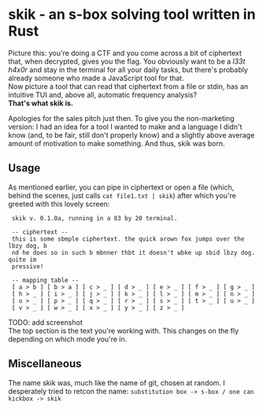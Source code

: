 # skik - an s-box solving tool written in Rust
Picture this: you're doing a CTF and you come across a bit of ciphertext that, when decrypted, gives you the flag.
You obviously want to be a *l33t h4x0r* and stay in the terminal for all your daily tasks, but there's probably
already someone who made a JavaScript tool for that.  
Now picture a tool that can read that ciphertext from a file or stdin, has an intuitive TUI and, above all, automatic frequency analysis?  
**That's what skik is.**  

Apologies for the sales pitch just then. To give you the non-marketing version: I had an idea for a tool I wanted to make and a language I didn't know (and, to be fair, still don't properly know) and a slightly above average amount of motivation to make something. And thus, skik was born.

## Usage
As mentioned earlier, you can pipe in ciphertext or open a file (which, behind the scenes, just calls `cat file1.txt | skik`) after which you're greeted with this lovely screen:
```
 skik v. 0.1.0a, running in a 83 by 20 terminal.

 -- ciphertext --
 this is some sbmple ciphertext. the quick arown fox jumps over the lbzy dog, b
 nd he does so in such b mbnner thbt it doesn't wbke up sbid lbzy dog. quite im
 pressive!

 -- mapping table --
 [ a > b ] [ b > a ] [ c > _ ] [ d > _ ] [ e > _ ] [ f > _ ] [ g > _ ]
 [ h > _ ] [ i > _ ] [ j > _ ] [ k > _ ] [ l > _ ] [ m > _ ] [ n > _ ]
 [ o > _ ] [ p > _ ] [ q > _ ] [ r > _ ] [ s > _ ] [ t > _ ] [ u > _ ]
 [ v > _ ] [ w > _ ] [ x > _ ] [ y > _ ] [ z > _ ]
```
TODO: add screenshot  
The top section is the text you're working with. This changes on the fly depending on which mode you're in.

## Miscellaneous
The name skik was, much like the name of git, chosen at random. I desperately tried to retcon the name:
```substitution box -> s-box / one can kickbox -> skik```